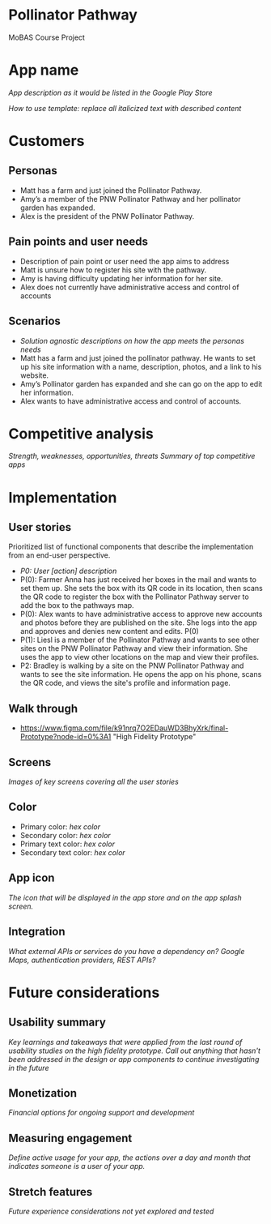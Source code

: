 # Pollinator Pathway
MoBAS Course Project
# App name 

*App description as it would be listed in the Google Play Store*

*How to use template: replace all italicized text with described content*

# Customers
## Personas
* Matt has a farm and just joined the Pollinator Pathway. 
* Amy’s a member of the PNW Pollinator Pathway and her pollinator garden has expanded.
* Alex is the president of the PNW Pollinator Pathway.


## Pain points and user needs
* Description of pain point or user need the app aims to address
* Matt is unsure how to register his site with the pathway.
* Amy is having difficulty updating her information for her site.
* Alex does not currently have administrative access and control of accounts

## Scenarios
* *Solution agnostic descriptions on how the app meets the personas needs*
* Matt has a farm and just joined the pollinator pathway.  He wants to set up his site information with a name, description, photos, and a link to his website. 
* Amy’s Pollinator garden has expanded and she can go on the app to edit her information.
* Alex wants to have administrative access and control of accounts.


# Competitive analysis
*Strength, weaknesses, opportunities, threats*
*Summary of top competitive apps*

# Implementation
## User stories
Prioritized list of functional components that describe the implementation from an end-user perspective.
* *P0: User [action] description*
*  P(0): Farmer Anna has just received her boxes in the mail and wants to set them up.  She sets the box with its QR code in its location, then scans the QR code to register the box with the Pollinator Pathway server to add the box to the pathways map.
* P(0): Alex wants to have administrative access to approve new accounts and photos before they are published on the site.  She logs into the app and approves and denies new content and edits. P(0)
* P(1): Liesl is a member of the Pollinator Pathway and wants to see other sites on the PNW Pollinator Pathway and view their information.  She uses the app to view other locations on the map and view their profiles.
* P2: Bradley is walking by a site on the PNW Pollinator Pathway and wants to see the site information.  He opens the app on his phone, scans the QR code, and views the site's profile and information page.


## Walk through
* https://www.figma.com/file/k91nrq7O2EDauWD3BhyXrk/final-Prototype?node-id=0%3A1 "High Fidelity Prototype"

## Screens
*Images of key screens covering all the user stories*

## Color
* Primary color: *hex color*
* Secondary color: *hex color*
* Primary text color: *hex color*
* Secondary text color: *hex color*

## App icon
*The icon that will be displayed in the app store and on the app splash screen.*

## Integration
*What external APIs or services do you have a dependency on? Google Maps, authentication providers, REST APIs?*

# Future considerations
## Usability summary
*Key learnings and takeaways that were applied from the last round of usability studies on the high fidelity prototype. Call out anything that hasn't been addressed in the design or app components to continue investigating in  the future*

## Monetization 
*Financial options for ongoing support and development*

## Measuring engagement
*Define active usage for your app, the actions over a day and month that indicates someone is a user of your app.*

## Stretch features
*Future experience considerations not yet explored and tested*

